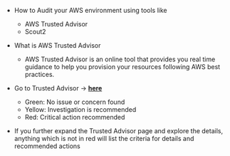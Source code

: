 * How to Audit your AWS environment using tools like

    * AWS Trusted Advisor
    * Scout2

* What is AWS Trusted Advisor

    * AWS Trusted Advisor is an online tool that provides you real time guidance to help you provision your resources following AWS best practices.

* Go to Trusted Advisor → [**here**](https://console.aws.amazon.com/trustedadvisor)

    * Green: No issue or concern found
    * Yellow: Investigation is recommended
    * Red: Critical action recommended

* If you further expand the Trusted Advisor page and explore the details, anything which is not in red will list the criteria for details and recommended actions

